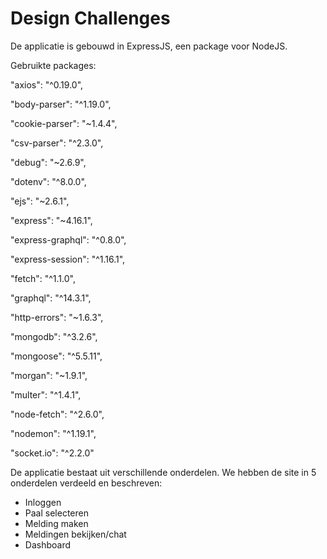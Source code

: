 # Design Challenges

De applicatie is gebouwd in ExpressJS, een package voor NodeJS. 

Gebruikte packages:

   "axios": "^0.19.0",

   "body-parser": "^1.19.0",

   "cookie-parser": "~1.4.4",

   "csv-parser": "^2.3.0",

   "debug": "~2.6.9",

   "dotenv": "^8.0.0",

   "ejs": "~2.6.1",

   "express": "~4.16.1",

   "express-graphql": "^0.8.0",

   "express-session": "^1.16.1",

   "fetch": "^1.1.0",

   "graphql": "^14.3.1",

   "http-errors": "~1.6.3",

   "mongodb": "^3.2.6",

   "mongoose": "^5.5.11",

   "morgan": "~1.9.1",

   "multer": "^1.4.1",

   "node-fetch": "^2.6.0",

   "nodemon": "^1.19.1",

   "socket.io": "^2.2.0"



De applicatie bestaat uit verschillende onderdelen. We hebben de site in 5 onderdelen verdeeld en beschreven:

* Inloggen
* Paal selecteren
* Melding maken
* Meldingen bekijken/chat
* Dashboard

